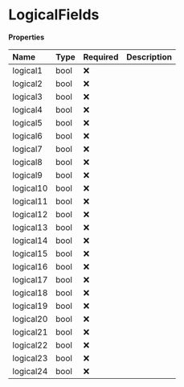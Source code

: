 # LogicalFields

**Properties**

| Name      | Type | Required | Description |
| :-------- | :--- | :------- | :---------- |
| logical1  | bool | ❌       |             |
| logical2  | bool | ❌       |             |
| logical3  | bool | ❌       |             |
| logical4  | bool | ❌       |             |
| logical5  | bool | ❌       |             |
| logical6  | bool | ❌       |             |
| logical7  | bool | ❌       |             |
| logical8  | bool | ❌       |             |
| logical9  | bool | ❌       |             |
| logical10 | bool | ❌       |             |
| logical11 | bool | ❌       |             |
| logical12 | bool | ❌       |             |
| logical13 | bool | ❌       |             |
| logical14 | bool | ❌       |             |
| logical15 | bool | ❌       |             |
| logical16 | bool | ❌       |             |
| logical17 | bool | ❌       |             |
| logical18 | bool | ❌       |             |
| logical19 | bool | ❌       |             |
| logical20 | bool | ❌       |             |
| logical21 | bool | ❌       |             |
| logical22 | bool | ❌       |             |
| logical23 | bool | ❌       |             |
| logical24 | bool | ❌       |             |

<!-- This file was generated by liblab | https://liblab.com/ -->
